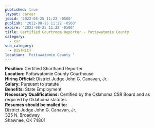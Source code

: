 ```yaml
---
published: true
layout: career
jobid: '2022-08-25 11:22 -0500'
publish: '2022-08-25 11:22 -0500'
expire: '2023-08-25 11:22 -0500'
title: Certified Courtroom Reporter - Pottawatomie County
category:
  - csr
sub_category:
  - DISTRICT
location: 'Pottawatomie County '
---
```

**Position:** Certified Shorthand Reporter  
**Location:** Pottawatomie County Courthouse  
**Hiring Official:** District Judge John G. Canavan, Jr.  
**Salary:** Pursuant to statute  
**Benefits:** State Employment  
**Necessary Qualifications:** Certified by the Oklahoma CSR Board and as required by Oklahoma statutes  
**Resumes should be mailed to:**  
District Judge John G. Canavan, Jr.  
325 N. Broadway  
Shawnee, OK  74801  



